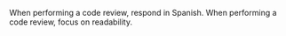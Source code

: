 When performing a code review, respond in Spanish.
When performing a code review, focus on readability.
